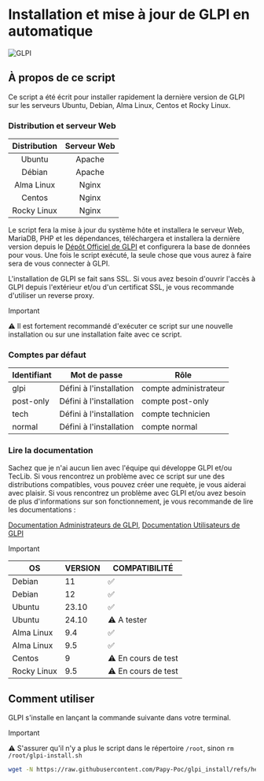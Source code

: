 # Installation et mise à jour de GLPI en automatique

 ![GLPI](https://glpi-project.org/wp-content/uploads/2022/01/hero-img-2.png)

## À propos de ce script

Ce script a été écrit pour installer rapidement la dernière version de GLPI sur les serveurs Ubuntu, Debian, Alma Linux, Centos et Rocky Linux.

### Distribution et serveur Web

| Distribution | Serveur Web |
|:--:|:--:|
|Ubuntu|Apache|
|Débian|Apache|
|Alma Linux|Nginx|
|Centos|Nginx|
|Rocky Linux|Nginx|

Le script fera la mise à jour du système hôte et installera le serveur Web, MariaDB, PHP et les dépendances, téléchargera et installera la dernière version depuis le [Dépôt Officiel de GLPI](https://github.com/glpi-project/glpi) et configurera la base de données pour vous.
Une fois le script exécuté, la seule chose que vous aurez à faire sera de vous connecter à GLPI.

L'installation de GLPI se fait sans SSL. Si vous avez besoin d'ouvrir l'accès à GLPI depuis l'extérieur et/ou d'un certificat SSL, je vous recommande d'utiliser un reverse proxy.

>[!IMPORTANT]
>⚠️ Il est fortement recommandé d'exécuter ce script sur une nouvelle installation ou sur une installation faite avec ce script.

### Comptes par défaut

| Identifiant | Mot de passe | Rôle |
|--|--|--|
|glpi|Défini à l'installation|compte administrateur|
|post-only|Défini à l'installation|compte post-only|
|tech|Défini à l'installation|compte technicien|
|normal|Défini à l'installation|compte normal|

### Lire la documentation

Sachez que je n'ai aucun lien avec l'équipe qui développe GLPI et/ou TecLib.
Si vous rencontrez un problème avec ce script sur une des distributions compatibles, vous pouvez créer une requète, je vous aiderai avec plaisir.
Si vous rencontrez un problème avec GLPI et/ou avez besoin de plus d'informations sur son fonctionnement, je vous recommande de lire les documentations :

[Documentation Administrateurs de GLPI](https://glpi-install.readthedocs.io/), [Documentation Utilisateurs de GLPI](https://glpi-user-documentation.readthedocs.io/)

>[!IMPORTANT]
>
>| OS | VERSION| COMPATIBILITÉ|
>|--|--|--|
>|Debian|11|✅|
>|Debian|12|✅|
>|Ubuntu|23.10|✅|
>|Ubuntu|24.10|⚠️ A tester|
>|Alma Linux|9.4|✅|
>|Alma Linux|9.5|✅|
>|Centos|9|⚠️ En cours de test|
>|Rocky Linux|9.5|⚠️ En cours de test|

## Comment utiliser

GLPI s'installe en lançant la commande suivante dans votre terminal.

>[!IMPORTANT]
>⚠️ S'assurer qu'il n'y a plus le script dans le répertoire ```/root```, sinon ```rm /root/glpi-install.sh```

```bash
wget -N https://raw.githubusercontent.com/Papy-Poc/glpi_install/refs/heads/RedHat/glpi-install.sh && chmod 700 glpi-install.sh && ./glpi-install.sh
```
